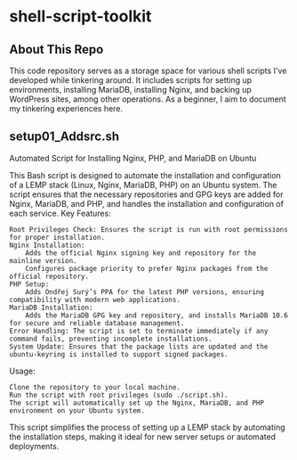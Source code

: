 # shell-script-toolkit

## About This Repo

This code repository serves as a storage space for various shell scripts I've developed while tinkering around. It includes scripts for setting up environments, installing MariaDB, installing Nginx, and backing up WordPress sites, among other operations. As a beginner, I aim to document my tinkering experiences here.

## setup01_Addsrc.sh

Automated Script for Installing Nginx, PHP, and MariaDB on Ubuntu

This Bash script is designed to automate the installation and configuration of a LEMP stack (Linux, Nginx, MariaDB, PHP) on an Ubuntu system. The script ensures that the necessary repositories and GPG keys are added for Nginx, MariaDB, and PHP, and handles the installation and configuration of each service.
Key Features:

    Root Privileges Check: Ensures the script is run with root permissions for proper installation.
    Nginx Installation:
        Adds the official Nginx signing key and repository for the mainline version.
        Configures package priority to prefer Nginx packages from the official repository.
    PHP Setup:
        Adds Ondřej Surý’s PPA for the latest PHP versions, ensuring compatibility with modern web applications.
    MariaDB Installation:
        Adds the MariaDB GPG key and repository, and installs MariaDB 10.6 for secure and reliable database management.
    Error Handling: The script is set to terminate immediately if any command fails, preventing incomplete installations.
    System Update: Ensures that the package lists are updated and the ubuntu-keyring is installed to support signed packages.

Usage:

    Clone the repository to your local machine.
    Run the script with root privileges (sudo ./script.sh).
    The script will automatically set up the Nginx, MariaDB, and PHP environment on your Ubuntu system.

This script simplifies the process of setting up a LEMP stack by automating the installation steps, making it ideal for new server setups or automated deployments.